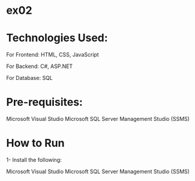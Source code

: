 # ex02
# Technologies Used:
For Frontend: HTML, CSS, JavaScript

For Backend: C#, ASP.NET

For Database: SQL

# Pre-requisites:
Microsoft Visual Studio
Microsoft SQL Server Management Studio (SSMS)

# How to Run
1- Install the following:

Microsoft Visual Studio
Microsoft SQL Server Management Studio (SSMS)
